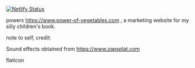 [![Netlify Status](https://api.netlify.com/api/v1/badges/ab805aab-d4c0-4b80-b790-530fd3e67545/deploy-status)](https://app.netlify.com/sites/elated-heyrovsky-1a3794/deploys)

powers https://www.power-of-vegetables.com , a marketing website for my silly children's book.

note to self, credit:

Sound effects obtained from https://www.zapsplat.com

flaticon
